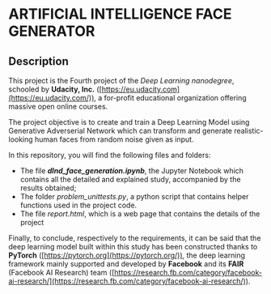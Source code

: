 # ARTIFICIAL INTELLIGENCE FACE GENERATOR

## Description

This project is the Fourth project of the _Deep Learning nanodegree_, schooled by **Udacity, Inc.** ([https://eu.udacity.com](https://eu.udacity.com/)), a for-profit educational organization offering massive open online courses.

The project objective is to create and train a Deep Learning Model using Generative Adverserial Network which can transform and generate realistic-looking human faces from random noise given as input.

In this repository, you will find the following files and folders:

-   The file  _**dlnd_face_generation.ipynb**_, the Jupyter Notebook which contains all the detailed and explained study, accompanied by the results obtained;
-   The folder  _problem_unittests.py_, a python script that contains helper functions used in the project code.
-   The file  _report.html_, which is a web page that contains the details of the project

Finally, to conclude, respectively to the requirements, it can be said that the deep learning model built within this study has been constructed thanks to  **PyTorch**  ([https://pytorch.org](https://pytorch.org/)), the deep learning framework mainly supported and developed by  **Facebook**  and its  **FAIR**  (Facebook AI Research) team ([https://research.fb.com/category/facebook-ai-research/](https://research.fb.com/category/facebook-ai-research/)).
